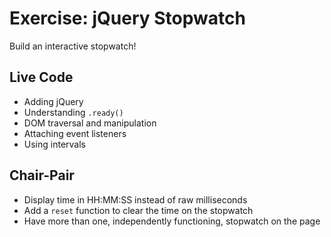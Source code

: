 # Exercise: jQuery Stopwatch
Build an interactive stopwatch!

## Live Code
- Adding jQuery
- Understanding `.ready()`
- DOM traversal and manipulation
- Attaching event listeners
- Using intervals

## Chair-Pair
- Display time in HH:MM:SS instead of raw milliseconds
- Add a `reset` function to clear the time on the stopwatch
- Have more than one, independently functioning, stopwatch on the page
